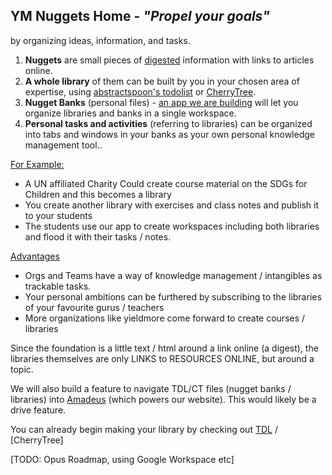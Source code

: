<h2>YM Nuggets Home - <em>"Propel your goals"</em></h2>
by organizing ideas, information, and tasks.

<ol>
	<li><b>Nuggets</b> are small pieces of <u>digested</u> information with links to articles online.</li>
	<li><b>A whole library</b> of them can be built by you in your chosen area of expertise, using <a href="../apps/downloads/todolist_exe.zip" target="_blank">abstractspoon's todolist</a> or <a href="https://www.giuspen.com/cherrytree/" target="_blank">CherryTree</a>.</li>
	<li><b>Nugget Banks</b> (personal files) - <a href="https://bitbucket.org/yieldmore/nuggets/" target="_blank">an app we are building</a> will let you organize libraries and banks in a single workspace.</li>
	<li><b>Personal tasks and activities</b> (referring to libraries) can be organized into tabs and windows in your banks as your own personal knowledge management tool.</a>.
</ol>

<u>For Example:</u>

 - A UN affiliated Charity Could create course material on the SDGs for Children and this becomes a library
 - You create another library with exercises and class notes and publish it to your students
 - The students use our app to create workspaces including both libraries and flood it with their tasks / notes.

<u>Advantages</u>

 - Orgs and Teams have a way of knowledge management / intangibles as trackable tasks.
 - Your personal ambitions can be furthered by subscribing to the libraries of your favourite gurus / teachers
 - More organizations like yieldmore come forward to create courses / libraries

Since the foundation is a little text / html around a link online (a digest), the libraries themselves are only LINKS to RESOURCES ONLINE, but around a topic.

We will also build a feature to navigate TDL/CT files (nugget banks / libraries) into <a href="https://amadeus.yieldmore.org/" target="_blank">Amadeus</a> (which powers our website). This would likely be a drive feature.

You can already begin making your library by checking out [TDL](https://www.abstractspoon.com/) / [CherryTree]

[TODO: Opus Roadmap, using Google Workspace etc]
